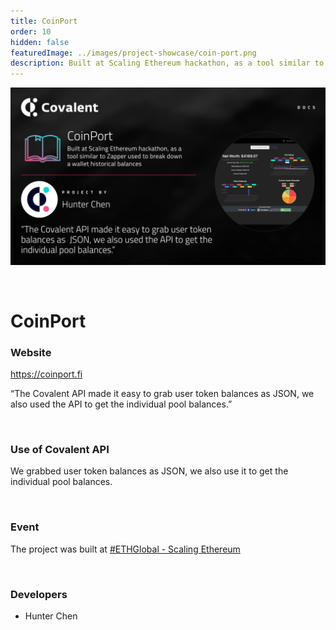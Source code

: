 ```yaml
---
title: CoinPort
order: 10
hidden: false
featuredImage: ../images/project-showcase/coin-port.png
description: Built at Scaling Ethereum hackathon, as a tool similar to Zapper used to break down a wallet historical balances
---
```


![CoinPort Banner](../images/project-showcase/coin-port.png)

&nbsp;
# CoinPort

### Website
https://coinport.fi

<Aside>

“The Covalent API made it easy to grab user token balances as  JSON, we also used the API to get the individual pool balances.”

</Aside>

&nbsp;
### Use of Covalent API
We grabbed user token balances as JSON, we also use it to get the individual pool balances.

&nbsp;
### Event
The project was built at [#ETHGlobal - Scaling Ethereum](https://www.covalenthq.com/blog/scaling-ethereum-winners/)

&nbsp;
### Developers

- Hunter Chen

